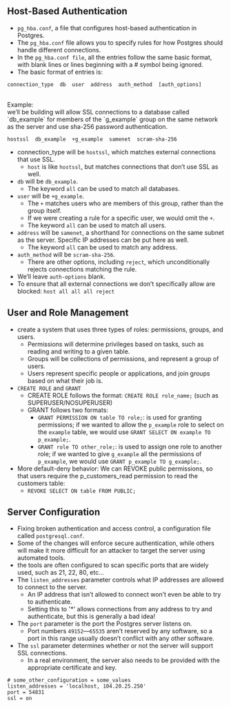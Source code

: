 ## Host-Based Authentication
- `pg_hba.conf`, a file that configures host-based authentication in Postgres.
- The `pg_hba.conf` file allows you to specify rules for how Postgres should handle different connections.
- In the `pg_hba.conf file`, all the entries follow the same basic format, with blank lines or lines beginning with a # symbol being ignored.
- The basic format of entries is:
```
connection_type  db  user  address  auth_method  [auth_options]
```
<br>
Example:<br>
we’ll be building will allow SSL connections to a database called `db_example` for members of the `g_example` group on the same network as the server and use sha-256 password authentication.

```
hostssl  db_example  +g_example  samenet  scram-sha-256
```

- connection_type will be `hostssl`, which matches external connections that use SSL.
  - `host` is like `hostssl`, but matches connections that don’t use SSL as well.
- `db` will be `db_example`.
  - The keyword `all` can be used to match all databases.
- `user` will be `+g_example`.
  - The `+` matches users who are members of this group, rather than the group itself.
  - If we were creating a rule for a specific user, we would omit the `+`.
  - The keyword `all` can be used to match all users.
- `address` will be `samenet`, a shorthand for connections on the same subnet as the server. Specific IP addresses can be put here as well.
  - The keyword `all` can be used to match any address.
- `auth_method` will be `scram-sha-256`.
  - There are other options, including `reject`, which unconditionally rejects connections matching the rule.
- We’ll leave `auth-options` blank.
- To ensure that all external connections we don’t specifically allow are blocked: `host all all all reject`

## User and Role Management
- create a system that uses three types of roles: permissions, groups, and users.
  - Permissions will determine privileges based on tasks, such as reading and writing to a given table.
  - Groups will be collections of permissions, and represent a group of users.
  - Users represent specific people or applications, and join groups based on what their job is.
- `CREATE ROLE` and `GRANT`
  - CREATE ROLE follows the format: `CREATE ROLE role_name;` (such as SUPERUSER/NOSUPERUSER)
  - GRANT follows two formats:
    - `GRANT PERMISSION ON table TO role;`: is used for granting permissions; if we wanted to allow the `p_example` role to select on the `example` table, we would use `GRANT SELECT ON example TO p_example;`.
    - `GRANT role TO other_role;`: is used to assign one role to another role; if we wanted to give `g_example` all the permissions of `p_example`, we would use `GRANT p_example TO g_example;`.
- More default-deny behavior: We can REVOKE public permissions, so that users require the p_customers_read permission to read the customers table:
  - `REVOKE SELECT ON table FROM PUBLIC;`

## Server Configuration
- Fixing broken authentication and access control, a configuration file called `postgresql.conf`.
- Some of the changes will enforce secure authentication, while others will make it more difficult for an attacker to target the server using automated tools.
- the tools are often configured to scan specific ports that are widely used, such as 21, 22, 80, etc...
- The `listen_addresses` parameter controls what IP addresses are allowed to connect to the server.
  - An IP address that isn’t allowed to connect won’t even be able to try to authenticate.
  - Setting this to '*' allows connections from any address to try and authenticate, but this is generally a bad idea! 
- The `port` parameter is the port the Postgres server listens on.
  - Port numbers `49152`—`65535` aren’t reserved by any software, so a port in this range usually doesn’t conflict with any other software.
- The `ssl` parameter determines whether or not the server will support SSL connections.
  - In a real environment, the server also needs to be provided with the appropriate certificate and key.

```
# some_other_configuration = some_values
listen_addresses = 'localhost, 104.20.25.250'
port = 54831
ssl = on
```
